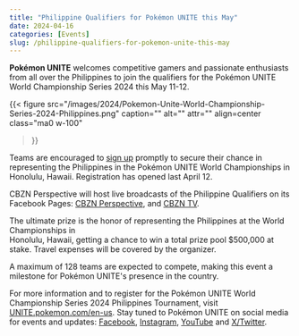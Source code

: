 ```yaml
---
title: "Philippine Qualifiers for Pokémon UNITE this May"
date: 2024-04-16
categories: [Events]
slug: /philippine-qualifiers-for-pokemon-unite-this-may
---
```


**Pokémon UNITE** welcomes competitive gamers and passionate enthusiasts from all over the Philippines to join the qualifiers for the Pokémon UNITE World Championship Series 2024 this May 11-12.

{{< figure
  src="/images/2024/Pokemon-Unite-World-Championship-Series-2024-Philippines.png"
  caption=""
  alt="" attr="" 
  align=center class="ma0 w-100"
>}}

Teams are encouraged to [sign up](https://docs.google.com/forms/d/e/1FAIpQLSe8bnn8BnXxP9uWfttDp5iOQwHJw6IVhxiK_IQE3R-TZizyrA/viewform) promptly to secure their chance in representing the Philippines in the Pokémon UNITE World Championships in Honolulu, Hawaii. Registration has opened last April 12.

CBZN Perspective will host live broadcasts of the Philippine Qualifiers on its Facebook Pages: [CBZN Perspective](https://www.facebook.com/profile.php?id=100063746863116), and [CBZN TV](https://www.facebook.com/profile.php?id=61554375878422).

The ultimate prize is the honor of representing the Philippines at the World Championships in  
Honolulu, Hawaii, getting a chance to win a total prize pool $500,000 at stake. Travel expenses will be covered by the organizer.

A maximum of 128 teams are expected to compete, making this event a milestone for Pokémon UNITE's presence in the country.

For more information and to register for the Pokémon UNITE World Championship Series 2024 Philippines Tournament, visit [UNITE.pokemon.com/en-us](https://UNITE.pokemon.com/en-us). Stay tuned to Pokémon UNITE on social media for events and updates: [Facebook](https://www.facebook.com/Pokemon.UNITE.A.en), [Instagram](https://www.instagram.com/pokemon/), [YouTube](https://www.youtube.com/PokemonUNITE) and [X/Twitter](https://twitter.com/PokemonUNITE).
